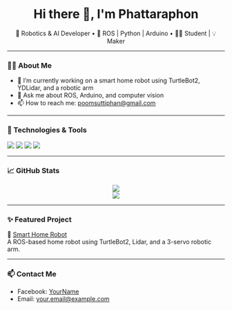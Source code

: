 <h1 align="center">Hi there 👋, I'm Phattaraphon</h1>

<p align="center">
  🤖 Robotics & AI Developer • 🚀 ROS | Python | Arduino • 👨‍🎓 Student | 💡 Maker
</p>

---

### 👨‍💻 About Me
- 🌱 I’m currently working on a smart home robot using TurtleBot2, YDLidar, and a robotic arm
- 💬 Ask me about ROS, Arduino, and computer vision
- 📫 How to reach me: [poomsuttiphan@gmail.com](mailto:poomsuttiphan@gmail.com)

---

### 🔧 Technologies & Tools
<img src="https://img.shields.io/badge/ROS-Noetic-blue?logo=ros" />
<img src="https://img.shields.io/badge/Python-3.x-yellow?logo=python" />
<img src="https://img.shields.io/badge/Arduino-UNO-informational?logo=arduino" />
<img src="https://img.shields.io/badge/YDLidar-X2-orange" />

---

### 📈 GitHub Stats

<p align="center">
  <img src="https://github-readme-stats.vercel.app/api?username=VWINDQ&show_icons=true&theme=tokyonight" />
  <br />
  <img src="https://github-readme-streak-stats.herokuapp.com/?user=VWINDQ&theme=tokyonight" />
</p>

---

### ✨ Featured Project

🚀 [Smart Home Robot](https://github.com/phattaraphon123/smart-home-robot)  
A ROS-based home robot using TurtleBot2, Lidar, and a 3-servo robotic arm.

---

### 📫 Contact Me
- Facebook: [YourName](https://facebook.com/YourProfile)
- Email: your.email@example.com

